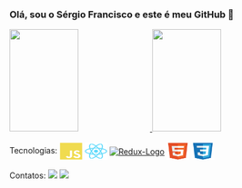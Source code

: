 ### Olá, sou o Sérgio Francisco e este é meu GitHub 👋
<div style="display: inline_block">
  <a href="https://github.com/SerjoFrancisco">
  <img width="49%" height="180em" src="https://github-readme-stats.vercel.app/api?username=SerjoFrancisco&show_icons=true&theme=algolia&include_all_commits=true&count_private=true"/>
  <img width="49%" height="180em" src="https://github-readme-stats.vercel.app/api/top-langs/?username=SerjoFrancisco&layout=compact&theme=algolia"/>
  </a>
</div>
  <div style="display: inline_block"><br>
  <span>Tecnologias:</span>
    <a href = "https://developer.mozilla.org/en-US/docs/Web/JavaScript"><img align="center" alt="Js-Logo" height="30" width="40" src="https://raw.githubusercontent.com/devicons/devicon/master/icons/javascript/javascript-plain.svg" target="_blank"></a>
   <a href="https://pt-br.reactjs.org/">
    <img align="center" alt="React-Logo" height="30" width="40" src="https://raw.githubusercontent.com/devicons/devicon/master/icons/react/react-original.svg"></a>
    <a href="https://redux.js.org/">
    <img align="center" alt="Redux-Logo" height="30" width="40" src="https://cdn.jsdelivr.net/gh/devicons/devicon/icons/redux/redux-original.svg"></a>
   <a href = "https://developer.mozilla.org/en-US/docs/Web/HTML">
  <img align="center" alt="HTML-Logo" height="30" width="40" src="https://raw.githubusercontent.com/devicons/devicon/master/icons/html5/html5-original.svg"></a>
    <a href = "https://developer.mozilla.org/en-US/docs/Web/CSS">
  <img align="center" alt="CSS-Logo" height="30" width="40" src="https://raw.githubusercontent.com/devicons/devicon/master/icons/css3/css3-original.svg"></a>
  </div>
<div style="display: inline_block"><br>
  <span>Contatos:</span>
  <a href = "mailto:spinheiro.lf@gmail.com"><img src="https://img.shields.io/badge/-Gmail-%23333?style=for-the-badge&logo=gmail&logoColor" target="_blank"></a>
  <a href="https://www.linkedin.com/in/sergio-francisco/" target="_blank"><img src="https://img.shields.io/badge/-LinkedIn-%230077B5?style=for-the-badge&logo=linkedin&logoColor=white" target="_blank"></a> 
  </div>
